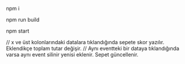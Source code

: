 npm i

npm run build

npm start


// x ve üst kolonlarındaki datalara tıklandığında sepete skor yazılır. Eklendikçe toplam tutar değişir.
// Aynı eventteki bir dataya tıklandığında varsa aynı event silinir yenisi eklenir. Sepet güncellenir.
